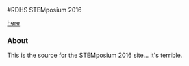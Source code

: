 #RDHS STEMposium 2016 

[here](https://rdhs-stemposium.github.io/site)

### About
This is the source for the STEMposium 2016 site... it's terrible.



